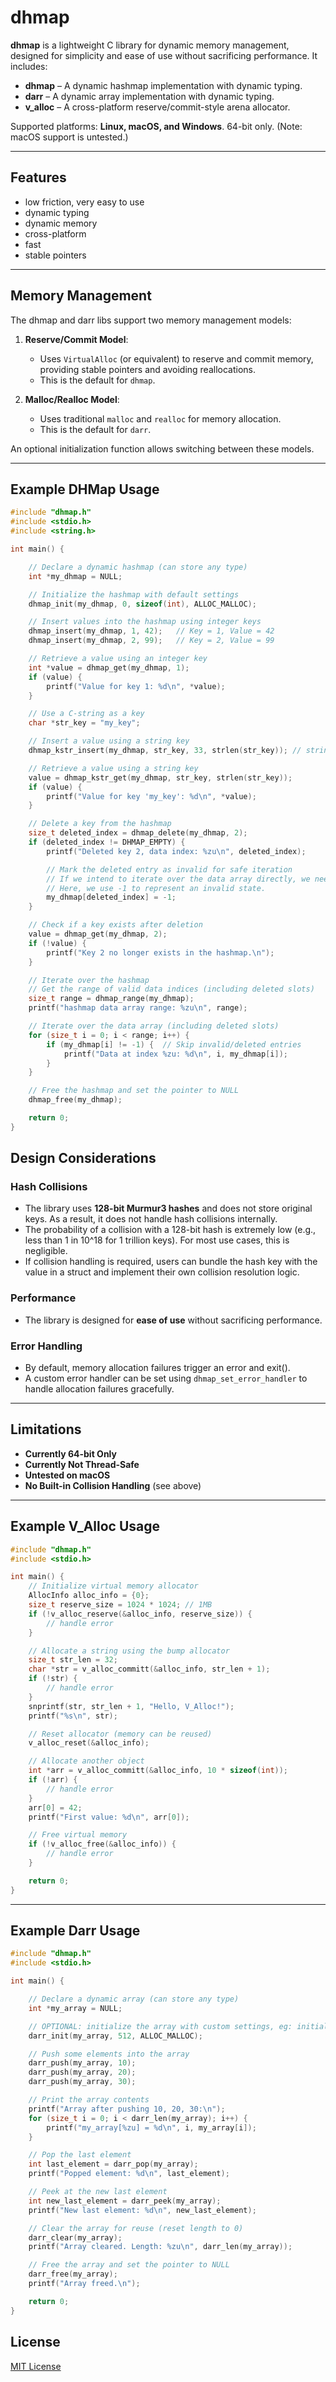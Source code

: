 # dhmap

**dhmap** is a lightweight C library for dynamic memory management, designed for simplicity and ease of use without sacrificing performance. It includes:

- **dhmap** – A dynamic hashmap implementation with dynamic typing.
- **darr** – A dynamic array implementation with dynamic typing.
- **v_alloc** – A cross-platform reserve/commit-style arena allocator.

Supported platforms: **Linux, macOS, and Windows**. 64-bit only. (Note: macOS support is untested.)

---

## Features

- low friction, very easy to use
- dynamic typing
- dynamic memory
- cross-platform
- fast
- stable pointers

---

## Memory Management

The dhmap and darr libs support two memory management models:

1. **Reserve/Commit Model**:  
   - Uses `VirtualAlloc` (or equivalent) to reserve and commit memory, providing stable pointers and avoiding reallocations.
   - This is the default for `dhmap`.

2. **Malloc/Realloc Model**:  
   - Uses traditional `malloc` and `realloc` for memory allocation.
   - This is the default for `darr`.

An optional initialization function allows switching between these models.

---

## Example DHMap Usage

```c
#include "dhmap.h"
#include <stdio.h>
#include <string.h>

int main() {

    // Declare a dynamic hashmap (can store any type)
    int *my_dhmap = NULL;

    // Initialize the hashmap with default settings
    dhmap_init(my_dhmap, 0, sizeof(int), ALLOC_MALLOC);

    // Insert values into the hashmap using integer keys
    dhmap_insert(my_dhmap, 1, 42);   // Key = 1, Value = 42
    dhmap_insert(my_dhmap, 2, 99);   // Key = 2, Value = 99

    // Retrieve a value using an integer key
    int *value = dhmap_get(my_dhmap, 1);
    if (value) {
        printf("Value for key 1: %d\n", *value);  
    }

    // Use a C-string as a key
    char *str_key = "my_key";

    // Insert a value using a string key
    dhmap_kstr_insert(my_dhmap, str_key, 33, strlen(str_key)); // string keys need length param

    // Retrieve a value using a string key
    value = dhmap_kstr_get(my_dhmap, str_key, strlen(str_key));
    if (value) {
        printf("Value for key 'my_key': %d\n", *value);  
    }

    // Delete a key from the hashmap
    size_t deleted_index = dhmap_delete(my_dhmap, 2);
    if (deleted_index != DHMAP_EMPTY) {
        printf("Deleted key 2, data index: %zu\n", deleted_index);  

        // Mark the deleted entry as invalid for safe iteration
        // If we intend to iterate over the data array directly, we need to indicate that deleted data is invalid.
        // Here, we use -1 to represent an invalid state.
        my_dhmap[deleted_index] = -1;
    }

    // Check if a key exists after deletion
    value = dhmap_get(my_dhmap, 2);
    if (!value) {
        printf("Key 2 no longer exists in the hashmap.\n");  
    }

    // Iterate over the hashmap
    // Get the range of valid data indices (including deleted slots)
    size_t range = dhmap_range(my_dhmap);
    printf("hashmap data array range: %zu\n", range);  

    // Iterate over the data array (including deleted slots)
    for (size_t i = 0; i < range; i++) {
        if (my_dhmap[i] != -1) {  // Skip invalid/deleted entries
            printf("Data at index %zu: %d\n", i, my_dhmap[i]);
        }
    }

    // Free the hashmap and set the pointer to NULL
    dhmap_free(my_dhmap);

    return 0;
}
```
## Design Considerations

### Hash Collisions
- The library uses **128-bit Murmur3 hashes** and does not store original keys. As a result, it does not handle hash collisions internally.
- The probability of a collision with a 128-bit hash is extremely low (e.g., less than 1 in 10^18 for 1 trillion keys). For most use cases, this is negligible.
- If collision handling is required, users can bundle the hash key with the value in a struct and implement their own collision resolution logic.

### Performance
- The library is designed for **ease of use** without sacrificing performance.

### Error Handling
- By default, memory allocation failures trigger an error and exit().
- A custom error handler can be set using `dhmap_set_error_handler` to handle allocation failures gracefully.

---

## Limitations

- **Currently 64-bit Only**
- **Currently Not Thread-Safe**
- **Untested on macOS**
- **No Built-in Collision Handling** (see above)

---

## Example V_Alloc Usage

```c
#include "dhmap.h"
#include <stdio.h>

int main() {
    // Initialize virtual memory allocator
    AllocInfo alloc_info = {0};
    size_t reserve_size = 1024 * 1024; // 1MB
    if (!v_alloc_reserve(&alloc_info, reserve_size)) {
        // handle error
    }

    // Allocate a string using the bump allocator
    size_t str_len = 32;
    char *str = v_alloc_committ(&alloc_info, str_len + 1);
    if (!str) {
        // handle error
    }
    snprintf(str, str_len + 1, "Hello, V_Alloc!");
    printf("%s\n", str);

    // Reset allocator (memory can be reused)
    v_alloc_reset(&alloc_info);

    // Allocate another object
    int *arr = v_alloc_committ(&alloc_info, 10 * sizeof(int));
    if (!arr) {
        // handle error
    }
    arr[0] = 42;
    printf("First value: %d\n", arr[0]);

    // Free virtual memory
    if (!v_alloc_free(&alloc_info)) {
        // handle error
    }

    return 0;
}
```

---

## Example Darr Usage

```c
#include "dhmap.h"
#include <stdio.h>

int main() {

    // Declare a dynamic array (can store any type)
    int *my_array = NULL;

    // OPTIONAL: initialize the array with custom settings, eg: initial capacity 512
    darr_init(my_array, 512, ALLOC_MALLOC);

    // Push some elements into the array
    darr_push(my_array, 10);
    darr_push(my_array, 20);
    darr_push(my_array, 30);

    // Print the array contents
    printf("Array after pushing 10, 20, 30:\n");
    for (size_t i = 0; i < darr_len(my_array); i++) {
        printf("my_array[%zu] = %d\n", i, my_array[i]);
    }

    // Pop the last element
    int last_element = darr_pop(my_array);
    printf("Popped element: %d\n", last_element);  

    // Peek at the new last element
    int new_last_element = darr_peek(my_array);
    printf("New last element: %d\n", new_last_element);  

    // Clear the array for reuse (reset length to 0)
    darr_clear(my_array);
    printf("Array cleared. Length: %zu\n", darr_len(my_array));  

    // Free the array and set the pointer to NULL
    darr_free(my_array);
    printf("Array freed.\n");

    return 0;
}
```

## License

[MIT License](LICENSE)